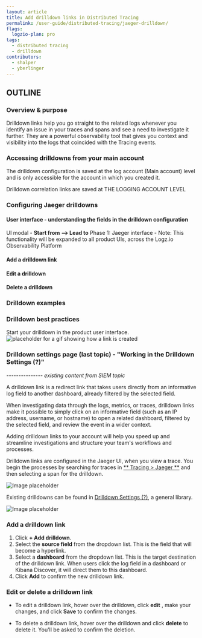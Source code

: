 ```yaml
---
layout: article
title: Add drilldown links in Distributed Tracing
permalink: /user-guide/distributed-tracing/jaeger-drilldown/
flags:
  logzio-plan: pro
tags:
  - distributed tracing
  - drilldown
contributors:
  - shalper
  - yberlinger
---
```



## OUTLINE


### Overview & purpose

Drilldown links help you go straight to the related logs whenever you identify an issue in your traces and spans and see a need to investigate it further. They are a powerful observability tool that gives you context and visibility into the logs that coincided with the Tracing events.

### Accessing drilldowns from your main account

The drilldown configuration is saved at the log account (Main account) level and is only accessible for the account in which you created it. 

Drilldown correlation links are saved at  THE LOGGING ACCOUNT LEVEL


### Configuring Jaeger drilldowns

#### User interface - understanding the fields in the drilldown configuration

UI modal - **Start from --> Lead to**
Phase 1: Jaeger interface - Note: This functionality will be expanded to all product UIs, across the Logz.io Observability Platform



#### Add a drilldown link


#### Edit a drilldown


#### Delete a drilldown





### Drilldown examples


### Drilldown best practices

Start your drilldown in the product user interface. ![placeholder for a gif showing how a link is created](https://dytvr9ot2sszz.cloudfront.net/logz-docs/...)



### Drilldown settings page (last topic) - "Working in the Drilldown Settings (?)"


--------------- _existing content from SIEM topic_

A drilldown link is a redirect link that takes users directly from an informative log field to another dashboard, already filtered by the selected field.

When investigating data through the logs, metrics, or traces, drilldown links make it possible to simply click on an informative field (such as an IP address, username, or hostname) to open a related dashboard, filtered by the selected field, and review the event in a wider context.

Adding drilldown links to your account will help you speed up and streamline investigations and structure your team's workflows and processes.

Drilldown links are configured in the Jaeger UI, when you view a trace. You begin the processes by searching for traces in [** Tracing > Jaeger **](https://app.logz.io/#/dashboard/jaeger/search) and then selecting a span for the drilldown.

![Image placeholder](https://dytvr9ot2sszz.cloudfront.net/logz-docs/....)

Existing drilldowns can be found in [Drilldown Settings (?)](https://app.logz.io/#/dashboard/settings/drilldowns), a general library.  <!--Need the actual link -->

![Image placeholder](https://dytvr9ot2sszz.cloudfront.net/logz-docs/....)



### Add a drilldown link

1. Click **+ Add drilldown**.
2. Select the **source field** from the dropdown list. This is the field that will become a hyperlink.
3. Select a **dashboard** from the dropdown list. This is the target destination of the drilldown link. When users click the log field in a dashboard or Kibana Discover, it will direct them to this dashboard.
4. Click **Add** to confirm the new drilldown link.

### Edit or delete a drilldown link

* To edit a drilldown link, hover over the drilldown, click **edit** <i class="li li-pencil"></i>, make your changes, and click **Save** to confirm the changes.

* To delete a drilldown link, hover over the drilldown and click **delete** <i class="li li-trash"></i> to delete it. You'll be asked to confirm the deletion.


<!-- ### Example

Your Logz.io Security account comes with a few drilldown links preconfigured by default.

For example, IP addresses in the [Threat Overview dashboard](https://app.logz.io/#/dashboard/security/threats/overview) function as drilldown links that direct you to the **IP Investigation** dashboard in your account. This helps to speed up the investigation and to structure your team's workflow.

Drilldown links maintain context, such that any filters and time range settings already applied, will be kept.

![IP addresses function as drilldown links](https://dytvr9ot2sszz.cloudfront.net/logz-docs/siem/drilldown-example.png) -->


